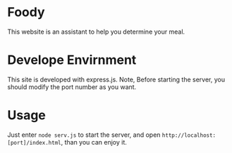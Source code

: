 # Foody
This website is an assistant to help you determine your meal.

# Develope Envirnment
This site is developed with express.js. 
Note, 
Before starting the server, you should modify the port number as you want.

# Usage
Just enter `node serv.js` to start the server, and open `http://localhost:[port]/index.html`, than you can enjoy it.
